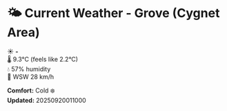 # 🌤️ Current Weather - Grove (Cygnet Area)

☀️ **-**  
🌡️ 9.3°C (feels like 2.2°C)  
💧 57% humidity  
💨 WSW 28 km/h  

**Comfort:** Cold ❄️  
**Updated:** 20250920011000
